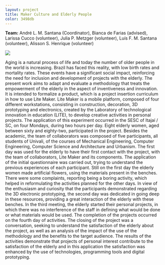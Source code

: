 ```yaml
---
layout: project
title: Maker Culture and Elderly People
color: 3498db
---
```


**Team:** André L. M. Santana (Coordinator), Bianca de Farias (advised), Larissa Cucco (volunteer), Julia P. Metzger (volunteer), Luís F. M. Santana (volunteer), Alisson S. Henrique (volunteer)

![](https://i.imgur.com/OSbj7as.png)

Aging is a natural process of life and today the number of older people in the world is increasing. Brazil has faced this reality, with low birth rates and mortality rates. These events have a significant social impact, reinforcing the need for inclusion and development of projects with the elderly. The present work aims to adapt and evaluate a methodology that treats the empowerment of the elderly in the aspect of inventiveness and innovation. It is intended to formalize a product, which is a project insertion curriculum in how to use Lite Maker. Lite Maker is a mobile platform, composed of four different workstations, consisting in construction, decoration, 3D prototyping and electronics, created by the Laboratory of technological innovation in education (LITE), to develop creative activities in personal projects. The application of this experiment occurred in the SESC of Itajaí / SC, on four Mondays, during two hours per day. Eight elderly women, aged between sixty and eighty-two, participated in the project. Besides the academic, the team of collaborators was composed of five participants, all students of Univali, of the courses of Mechanical Engineering, Computer Engineering, Computer Science and Architecture and Urbanism. The first day was used for the elderly to have their first contact with the project, with the team of collaborators, Lite Maker and its components. The application of the initial questionnaire was carried out, trying to understand the previous experiences of each participant. Still on the first day the elderly women made artificial flowers, using the materials present in the benches. There were some complaints, reporting being a boring activity, which helped in reformulating the activities planned for the other days. In view of the enthusiasm and curiosity that the participants demonstrated regarding the 3D electronic prototyping, the second day was dedicated in going deep in these resources, providing a great interaction of the elderly with these benches. In the third meeting, the elderly started their personal projects, in which there was no interference of the staff in defining what would be done or what materials would be used. The completion of the projects occurred on the fourth day of activities. The closing of the project was a conversation, seeking to understand the satisfaction of the elderly about the project, as well as an analysis of the impact of the use of the methodology and the benefits to the target audience. The results of the activities demonstrate that projects of personal interest contribute to the satisfaction of the elderly and in this application the satisfaction was enhanced by the use of technologies, programming tools and digital prototyping.